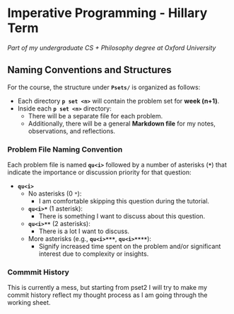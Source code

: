 # Imperative Programming - Hillary Term  
*Part of my undergraduate CS + Philosophy degree at Oxford University*

## Naming Conventions and Structures  

For the course, the structure under **`Psets/`** is organized as follows:

- Each directory **`p set <n>`** will contain the problem set for **week (n+1)**.
- Inside each **`p set <n>`** directory:
  - There will be a separate file for each problem.
  - Additionally, there will be a general **Markdown file** for my notes, observations, and reflections.  

### Problem File Naming Convention  

Each problem file is named **`qu<i>`** followed by a number of asterisks (**`*`**) that indicate the importance or discussion priority for that question:  

- **`qu<i>`**  
  - No asterisks (0 `*`):  
    - I am comfortable skipping this question during the tutorial.
  - **`qu<i>*`** (1 asterisk):  
    - There is something I want to discuss about this question.  
  - **`qu<i>**`** (2 asterisks):  
    - There is a lot I want to discuss.  
  - More asterisks (e.g., **`qu<i>***`**, **`qu<i>****`**):  
    - Signify increased time spent on the problem and/or significant interest due to complexity or insights.
   
### Commmit History

This is currently a mess, but starting from pset2 I will try  to make my commit history reflect my thought process as I am going through the working sheet.

